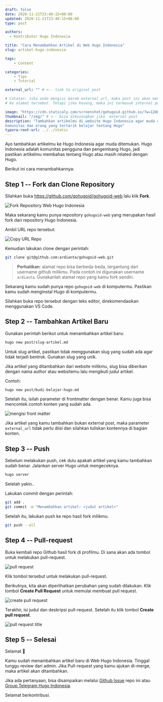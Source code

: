 ```yaml
---
draft: false
date: 2020-11-21T23:40:15+08:00
updated: 2020-11-21T23:40:15+08:00
type: post

authors:
  - Kontributor Hugo Indonesia

title: "Cara Menambahkan Artikel di Web Hugo Indonesia"
slug: artikel-hugo-indonesia

tags:
    - Content

categories:
    - Tips
    - Tutorial

external_url: "" # <-- link to original post

# Catatan: Jika anda mengisi maram external_url, maka post ini akan mengarah
# ke alamat tersebut. Tetapi jika kosong, maka ini termasuk internal post.

image: "https://cdn.staticaly.com/screenshot/gohugoid.github.io/?w=128&h=128" # <-- bisa dikosongkan jika external post
thumbnail: "/img/" # <-- bisa dikosongkan jika  external post
description: "Tambahkan artikelmu di website Hugo Indonesia agar muda ditemukan
komunitas dan orang yang tertarik belajar tentang Hugo"
typora-root-url: ../../static
---
```


<!-- @TODO: lengkapi gambar screenshot -->

Ayo tambahkan artikelmu ke Hugo Indonesia agar muda ditemukan. Hugo Indonesia
adalah komunitas pengguna dan pengembang Hugo, jadi pastikan artikelmu membahas
tentang Hugo atau masih related dengan Hugo.

Berikut ini cara menambahkannya:

## Step 1 -- Fork dan Clone Repository

Silahkan buka https://github.com/gohugoid/gohugoid-web lalu klik **Fork**.

![Fork Repository Web Hugo Indonesia](/img/artikel-hugo-indonesia/fork.png)

Maka sekarang kamu punya repository `gohugoid-web` yang merupakan hasil fork dari repository Hugo Indonesia.

Ambil URL repo tersebut:

![Copy URL Repo](/img/artikel-hugo-indonesia/repo-url.png)

Kemudian lakukan clone dengan perintah:

```bash
git clone git@github.com:ardianta/gohugoid-web.git
```

> **Perhatikan**: alamat repo bisa berbeda-beda, tergantung dari username github milikmu. Pada contoh ini digunakan username `ardianta`. Gunakanlah alamat repo yang kamu fork sendiri.

Sekarang kamu sudah punya repo `gohugoid-web` di komputermu. Pastikan kamu sudah menginstal Hugo di komputermu.

Silahkan buka repo tersebut dengan teks editor, direkomendasikan menggunakan VS Code.

## Step 2 -- Tambahkan Artikel Baru

Gunakan perintah berikut untuk menambahkan artikel baru:

```bash
hugo new post/slug-artikel.md
```

Untuk slug artikel, pastikan tidak menggunakan slug yang sudah ada agar tidak terjadi bentrok. Gunakan slug yang unik.

Jika artikel yang ditambahkan dari website milikmu, slug bisa diberikan dengan nama author atau websitemu lalu mengikuti judul artikel.

Contoh:

```bash
hugo new post/budi-belajar-hugo.md
```

Setelah itu, isilah parameter di frontmatter dengan benar.
Kamu juga bisa mencontek contoh konten yang sudah ada.

![mengisi front matter](/img/artikel-hugo-indonesia/mengisi-front-matter.png)

<!-- @TODO: Lengkapi tulisan -->

Jika artikel yang kamu tambahkan bukan external post, maka parameter `external_url` tidak perlu diisi dan silahkan tuliskan kontennya di bagian konten.

## Step 3 -- Push

Sebelum melakukan push, cek dulu apakah artikel yang kamu tambahkan sudah benar. Jalankan server Hugo untuk mengeceknya.

```bash
hugo server
```

Setelah yakin..

Lakukan commit dengan perintah:

```bash
git add .
git commit -m "Menambahkan artikel: <judul artikel>"
```

Setelah itu, lakukan push ke repo hasil fork milikmu.

```bash
git push --all
```

<!-- @TODO: Lengkapi tulisan -->

## Step 4 -- Pull-request

Buka kembali repo Github hasil fork di profilmu. Di sana akan ada tombol untuk melakukan pull-request.

![pull request](/img/artikel-hugo-indonesia/pull-request.png)

Klik tombol tersebut untuk melakukan pull-request.

Berikutnya, kita akan diperlihatkan perubahan yang sudah dilakukan. Klik tombol **Create Pull Request** untuk memulai membuat pull request.

![create pull request](/img/artikel-hugo-indonesia/create-pull-request.png)

Terakhir, isi judul dan deskripsi pull-request. Setelah itu klik tombol **Create pull request**.

![pull request title](/img/artikel-hugo-indonesia/pull-request-title.png)

<!-- @TODO: Lengkapi tulisan -->

## Step 5 -- Selesai

Selamat :tada: 

Kamu sudah menambahkan artikel baru di Web Hugo Indonesia. Tinggal tunggu review dari admin. Jika Pull-request yang kamu ajukan di-merge, maka artikel akan ditambahkan.

Jika ada pertanyaan, bisa disampaikan melalui [Github Issue](https://github.com/gohugoid/gohugoid-web/issues) repo ini atau [Group Telegram Hugo Indonesia](https://t.me/gohugoid/).

Selamat berkontribusi.

<!-- @TODO: Lengkapi tulisan -->

